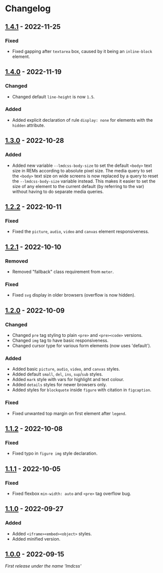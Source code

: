 # Changelog

## [1.4.1] - 2022-11-25

### Fixed

- Fixed gapping after `textarea` box, caused by it being an `inline-block` element.

## [1.4.0] - 2022-11-19

### Changed

- Changed default `line-height` is now `1.5`.

### Added

- Added explicit declaration of rule `display: none` for elements with the `hidden` attribute.

## [1.3.0] - 2022-10-28

### Added

- Added new variable `--lmdcss-body-size` to set the default `<body>` text size in REMs according to absolute pixel size. The media query to set the `<body>` text size on wide screens is now replaced by a query to reset the `--lmdcss-body-size` variable instead. This makes it easier to set the size of any element to the current default (by referring to the var) without having to do separate media queries.

## [1.2.2] - 2022-10-11

### Fixed

- Fixed the `picture`, `audio`, `video` and `canvas` element responsiveness.

## [1.2.1] - 2022-10-10

### Removed

- Removed "fallback" class requirement from `meter`.

### Fixed

- Fixed `svg` display in older browsers (overflow is now hidden).

## [1.2.0] - 2022-10-09

### Changed

- Changed `pre` tag styling to plain `<pre>` and `<pre><code>` versions.
- Changed `img` tag to have basic responsiveness.
- Changed cursor type for various form elements (now uses 'default').

### Added

- Added basic `picture`, `audio`, `video`, and `canvas` styles.
- Added default `small`, `del`, `ins`, `sup`/`sub` styles.
- Added `mark` style with vars for highlight and text colour.
- Added `details` styles for newer browsers only.
- Added styles for `blockquote` inside `figure` with citation in `figcaption`.

### Fixed

- Fixed unwanted top margin on first element after `legend`.

## [1.1.2] - 2022-10-08

### Fixed

- Fixed typo in `figure img` style declaration.

## [1.1.1] - 2022-10-05

### Fixed

- Fixed flexbox `min-width: auto` and `<pre>` tag overflow bug.

## [1.1.0] - 2022-09-27

### Added

- Added `<iframe><embed><object>` styles.
- Added minified version.

## [1.0.0] - 2022-09-15

*First release under the name 'lmdcss'*

[1.4.1]: https://github.com/lmd-code/lmdcss/releases/tag/v1.4.1
[1.4.0]: https://github.com/lmd-code/lmdcss/releases/tag/v1.4.0
[1.3.0]: https://github.com/lmd-code/lmdcss/releases/tag/v1.3.0
[1.2.2]: https://github.com/lmd-code/lmdcss/releases/tag/v1.2.2
[1.2.1]: https://github.com/lmd-code/lmdcss/releases/tag/v1.2.1
[1.2.0]: https://github.com/lmd-code/lmdcss/releases/tag/v1.2.0
[1.1.2]: https://github.com/lmd-code/lmdcss/releases/tag/v1.1.2
[1.1.1]: https://github.com/lmd-code/lmdcss/releases/tag/v1.1.1
[1.1.0]: https://github.com/lmd-code/lmdcss/releases/tag/v1.1.0
[1.0.0]: https://github.com/lmd-code/lmdcss/releases/tag/v1.0.0
